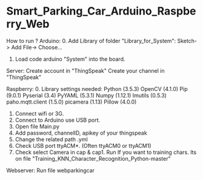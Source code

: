 # Smart_Parking_Car_Arduino_Raspberry_Web
How to run ?
Arduino:
0. Add Library of folder "Library_for_System": Sketch-> Add File-> Choose...
1. Load code arduino "System" into the board.

Server:
Create account in "ThingSpeak"
Create your channel in "ThingSpeak"

Raspberry:
0. Library settings needed:
	Python (3.5.3)
	OpenCV (4.1.0)
	Pip (9.0.1)
	Pyserial (3.4)
	PyYAML (5.3.1)
	Numpy (1.12.1)
	Imutils (0.5.3)
	paho.mqtt.client (1.5.0)
	picamera (1.13) 
	Pillow (4.0.0)
1. Connect wifi or 3G.
2. Connect to Arduino use USB port.
3. Open file Main.py
4. Add password, channelID, apikey of your thingspeak
5. Change the related path .yml
6. Check USB port ttyACM*.   (Often ttyACM0 or ttyACM1)
7. Check select Camera in cap & cap1. 
Run 
If you want to training chars. Its on file "Training_KNN_Character_Recognition_Python-master"

Webserver:
Run file webparkingcar

